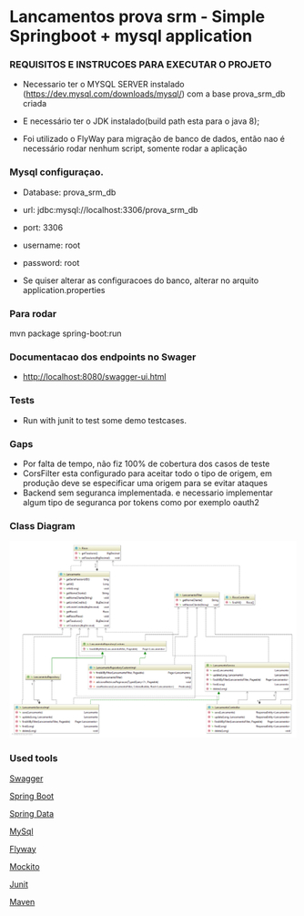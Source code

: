 # Lancamentos prova srm - Simple Springboot + mysql application


### REQUISITOS E INSTRUCOES PARA EXECUTAR O PROJETO

* Necessario ter o MYSQL SERVER instalado (https://dev.mysql.com/downloads/mysql/) com a base prova_srm_db criada

* E necessário ter o JDK instalado(build path esta para o java 8);

* Foi utilizado o FlyWay para migração de banco de dados, então nao é necessário rodar nenhum script, somente rodar a aplicação

### Mysql configuraçao.
* Database: prova_srm_db
* url: jdbc:mysql://localhost:3306/prova_srm_db
* port: 3306
* username: root
* password: root

* Se quiser alterar as configuracoes do banco, alterar no arquito application.properties


### Para rodar
mvn package spring-boot:run

### Documentacao dos endpoints no Swager

* [http://localhost:8080/swagger-ui.html](http://localhost:8080/swagger-ui.html)

### Tests

* Run with junit to test some demo testcases.


### Gaps

* Por falta de tempo, não fiz 100% de cobertura dos casos de teste
* CorsFilter esta configurado para aceitar todo o tipo de origem, em produção deve se especificar uma origem para se evitar ataques
* Backend sem seguranca implementada. e necessario implementar algum tipo de seguranca por tokens como por exemplo oauth2

### Class Diagram

![Classes](docs/diagramas/class_diagram.png)


### Used tools

[Swagger](https://swagger.io)

[Spring Boot](http://projects.spring.io/spring-boot/)

[Spring Data](http://projects.spring.io/spring-data/)

[MySql](https://www.mysql.com/)

[Flyway](https://flywaydb.org/)

[Mockito](http://site.mockito.org)

[Junit](https://junit.org)

[Maven](https://maven.apache.org)